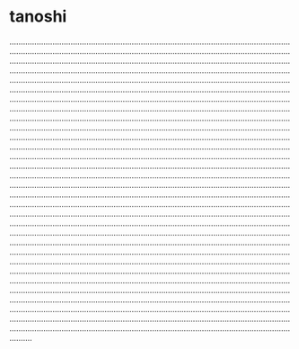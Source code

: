 # tanoshi

..............................................................................................................................................................................................................................................................................................................................................................................................................................................................................................................................................................................................................................................................................................................................................................................................................................................................................................................................................................................................................................................................................................................................................................................................................................................................................................................................................................................................................................................................................................................................................................................................................................................................................................................................................................................................................................................................................................................................................................................................................................................................................................................................................................................................................................................................................................................................................................................................................................................................................................................................................................................................................................................................................................................................................................................................................................................................................................................................................................................................................................................................................................................................................................................................................................................................................................................................................................................................................................................................................................................................................................................................................................................................................................................................................................................................................................................................................................................................................................................................................